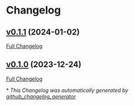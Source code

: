 # Changelog

## [v0.1.1](https://github.com/buluma/ansible-role-bitbucket/tree/v0.1.1) (2024-01-02)

[Full Changelog](https://github.com/buluma/ansible-role-bitbucket/compare/v0.1.0...v0.1.1)

## [v0.1.0](https://github.com/buluma/ansible-role-bitbucket/tree/v0.1.0) (2023-12-24)

[Full Changelog](https://github.com/buluma/ansible-role-bitbucket/compare/46bade862f0add0df25df0ae527d1b4272fa26fe...v0.1.0)



\* *This Changelog was automatically generated by [github_changelog_generator](https://github.com/github-changelog-generator/github-changelog-generator)*
